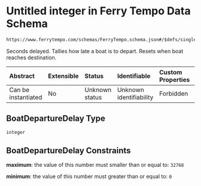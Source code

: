 # Untitled integer in Ferry Tempo Data Schema

```txt
https://www.ferrytempo.com/schemas/FerryTempo.schema.json#/$defs/singleBoatData/properties/BoatDepartureDelay
```

Seconds delayed.  Tallies how late a boat is to depart. Resets when boat reaches destination.

| Abstract            | Extensible | Status         | Identifiable            | Custom Properties | Additional Properties | Access Restrictions | Defined In                                                                           |
| :------------------ | :--------- | :------------- | :---------------------- | :---------------- | :-------------------- | :------------------ | :----------------------------------------------------------------------------------- |
| Can be instantiated | No         | Unknown status | Unknown identifiability | Forbidden         | Allowed               | none                | [FerryTempo.schema.json\*](../schemas/FerryTempo.schema.json "open original schema") |

## BoatDepartureDelay Type

`integer`

## BoatDepartureDelay Constraints

**maximum**: the value of this number must smaller than or equal to: `32768`

**minimum**: the value of this number must greater than or equal to: `0`
